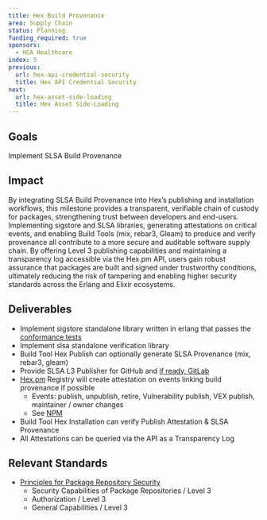 ```yaml
---
title: Hex Build Provenance
area: Supply Chain
status: Planning
funding_required: true
sponsors:
  - HCA Healthcare
index: 5
previous:
  url: hex-api-credential-security
  title: Hex API Credential Security
next:
  url: hex-asset-side-loading
  title: Hex Asset Side-Loading
---
```


## Goals

Implement SLSA Build Provenance

## Impact

By integrating SLSA Build Provenance into Hex’s publishing and installation
workflows, this milestone provides a transparent, verifiable chain of custody
for packages, strengthening trust between developers and end-users. Implementing
sigstore and SLSA libraries, generating attestations on critical events, and
enabling Build Tools (mix, rebar3, Gleam) to produce and verify provenance all
contribute to a more secure and auditable software supply chain. By offering
Level 3 publishing capabilities and maintaining a transparency log accessible
via the Hex.pm API, users gain robust assurance that packages are built and
signed under trustworthy conditions, ultimately reducing the risk of tampering
and enabling higher security standards across the Erlang and Elixir ecosystems.

## Deliverables

* Implement sigstore standalone library written in erlang that passes the [conformance tests](https://github.com/sigstore/sigstore-conformance)
* Implement slsa standalone verification library
* Build Tool Hex Publish can optionally generate SLSA Provenance (mix, rebar3, gleam)
* Provide SLSA L3 Publisher for GitHub and [if ready, GitLab](https://gitlab.com/groups/gitlab-org/-/epics/14378)
* [Hex.pm](http://Hex.pm) Registry will create attestation on events linking build provenance if possible
  - Events: publish, unpublish, retire, Vulnerability publish, VEX publish, maintainer / owner changes
  - See [NPM](https://github.com/npm/attestation/tree/main/specs/publish/v0.1)
* Build Tool Hex Installation can verify Publish Attestation & SLSA Provenance
* All Attestations can be queried via the API as a Transparency Log

## Relevant Standards

* [Principles for Package Repository Security](https://repos.openssf.org/principles-for-package-repository-security.html)
  - Security Capabilities of Package Repositories / Level 3
  - Authorization / Level 3
  - General Capabilities / Level 3

